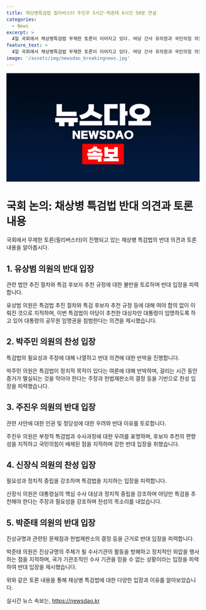 ```yaml
---
title: 채상병특검법 필리버스터 주진우 5시간·박준태 6시간 50분 연설
categories:
  - News
excerpt: >
  4일 국회에서 채상병특검법 무제한 토론이 이어지고 있다. 여당 간사 유의원과 국민의힘 의원들이 특검법 추진 과정과 여당의 특검 후보자 추천 규정 등을 두고 논쟁했으며, 찬성과 반대 토론자들이 대립되는 상황 속에서 필리버스터가 진행되고 있다. 특검법 찬성자는 정치적 중립과 독립성을 강조하며 필요성을 주장하고, 반대자들은 여당의 특검 후보 추천권을 배제하는 것을 위헌적이라며 반박했다. 이준석 개혁신당 의원은 찬성 토론을 할 예정이나 토론을 못할 가능성이 크다. 5시간 후 필리버스터가 종결될 전망이며, 시간을 끌기 위한 의견이 나오고 있다. 
feature_text: >
  4일 국회에서 채상병특검법 무제한 토론이 이어지고 있다. 여당 간사 유의원과 국민의힘 의원들이 특검법 추진 과정과 여당의 특검 후보자 추천 규정 등을 두고 논쟁했으며, 찬성과 반대 토론자들이 대립되는 상황 속에서 필리버스터가 진행되고 있다. 특검법 찬성자는 정치적 중립과 독립성을 강조하며 필요성을 주장하고, 반대자들은 여당의 특검 후보 추천권을 배제하는 것을 위헌적이라며 반박했다. 이준석 개혁신당 의원은 찬성 토론을 할 예정이나 토론을 못할 가능성이 크다. 5시간 후 필리버스터가 종결될 전망이며, 시간을 끌기 위한 의견이 나오고 있다. 
image: '/assets/img/newsdao_breakingnews.jpg'
---
```


<p><img src="/assets/img/newsdao_breakingnews.jpg" alt="pcversion 속보" /></p>

<h1 data-ke-size="size24">국회 논의: 채상병 특검법 반대 의견과 토론내용</h1>

<p data-ke-size="size16"></p>

<p>국회에서 무제한 토론(필리버스터)이 진행되고 있는 채상병 특검법의 반대 의견과 토론 내용을 알아봅시다.</p>

<h2 data-ke-size="size24">1. 유상범 의원의 반대 입장</h2>

<p data-ke-size="size16">관련 법안 추진 절차와 특검 후보자 추천 규정에 대한 불만을 토로하며 반대 입장을 피력합니다.</p>

<p>유상범 의원은 특검법 추진 절차와 특검 후보자 추천 규정 등에 대해 여야 합의 없이 이뤄진 것으로 지적하며, 이번 특검법이 야당이 추천한 대상자만 대통령이 임명하도록 하고 있어 대통령의 공무원 임명권을 침범한다는 의견을 제시했습니다.</p>

<h2 data-ke-size="size24">2. 박주민 의원의 찬성 입장</h2>

<p data-ke-size="size16">특검법의 필요성과 주장에 대해 나열하고 반대 의견에 대한 반박을 진행합니다.</p>

<p>박주민 의원은 특검법이 정치적 목적이 있다는 여론에 대해 반박하며, 걸리는 시간 동안 증거가 멸실되는 것을 막아야 한다는 주장과 헌법재판소의 결정 등을 기반으로 찬성 입장을 피력했습니다.</p>

<h2 data-ke-size="size24">3. 주진우 의원의 반대 입장</h2>

<p data-ke-size="size16">관련 사안에 대한 인권 및 정당성에 대한 우려와 반대 이유를 토로합니다.</p>

<p>주진우 의원은 부정적 특검법과 수사과정에 대한 우려를 표명하며, 후보자 추천의 편향성을 지적하고 국민의힘이 배제된 점을 지적하며 강한 반대 입장을 취했습니다.</p>

<h2 data-ke-size="size24">4. 신장식 의원의 찬성 입장</h2>

<p data-ke-size="size16">필요성과 정치적 중립을 강조하며 특검법을 지지하는 입장을 피력합니다.</p>

<p>신장식 의원은 대통령실의 핵심 수사 대상과 정치적 중립을 강조하며 야당만 특검을 추천해야 한다는 주장과 필요성을 강조하며 찬성의 목소리를 내었습니다.</p>

<h2 data-ke-size="size24">5. 박준태 의원의 반대 입장</h2>

<p data-ke-size="size16">진상규명과 관련된 문제점과 헌법재판소의 결정 등을 근거로 반대 입장을 피력합니다.</p>

<p>박준태 의원은 진상규명의 주체가 될 수사기관의 활동을 방해하고 정치적인 외압을 행사하는 점을 지적하며, 국가 기관조직인 수사 기관을 믿을 수 없는 상황이라는 입장을 피력하여 반대 입장을 제시했습니다.</p>

<p>위와 같은 토론 내용을 통해 채상병 특검법에 대한 다양한 입장과 이유를 알아보았습니다.</p>
실시간 뉴스 속보는, <a href="https://newsdao.kr" rel="dofollow">https://newsdao.kr</a>


